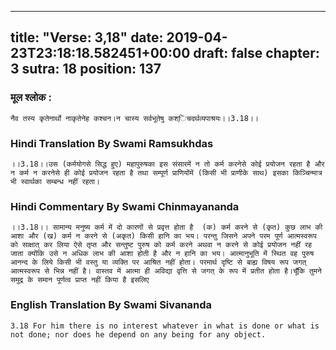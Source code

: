 
---
title: "Verse: 3,18"
date: 2019-04-23T23:18:18.582451+00:00
draft: false
chapter: 3
sutra: 18
position: 137
---
### मूल श्लोक :
```
नैव तस्य कृतेनार्थो नाकृतेनेह कश्चन।न चास्य सर्वभूतेषु कश्िचदर्थव्यपाश्रयः।।3.18।।

```

### Hindi Translation By Swami Ramsukhdas
```
।।3.18।।उस (कर्मयोगसे सिद्ध हुए) महापुरुषका इस संसारमें न तो कर्म करनेसे कोई प्रयोजन रहता है और न कर्म न करनेसे ही कोई प्रयोजन रहता है तथा सम्पूर्ण प्राणियोंमें (किसी भी प्राणीके साथ) इसका किञ्चिन्मात्र भी स्वार्थका सम्बन्ध नहीं रहता।

```

### Hindi Commentary By Swami Chinmayananda
```
।।3.18।। सामान्य मनुष्य कर्म में दो कारणों से प्रवृत्त होता है  (क) कर्म करने से (कृत) कुछ लाभ की आशा और (ख) कर्म न करने से (अकृत) किसी हानि का भय। परन्तु जिसने अपने परम पूर्ण आत्मस्वरूप को साक्षात् कर लिया ऐसे तृप्त और सन्तुष्ट पुरुष को कर्म करने अथवा न करने से कोई प्रयोजन नहीं रह जाता क्योंकि उसे न अधिक लाभ की आशा होती है और न हानि का भय। आत्मानुभूति में स्थित वह पुरुष आनन्द के लिये किसी भी वस्तु या व्यक्ति पर आश्रित नहीं होता। परमार्थ दृष्टि से बाह्य विषय रूप जगत् आत्मस्वरूप से भिन्न नहीं है। वास्तव में आत्मा ही अविद्या वृत्ति से जगत् के रूप में प्रतीत होता है।चूँकि तुमने समुद्र के समान पूर्णत्व प्राप्त नहीं किया है इसलिए

```

### English Translation By Swami  Sivananda
```
3.18 For him there is no interest whatever in what is done or what is not done; nor does he depend on any being for any object.

```


